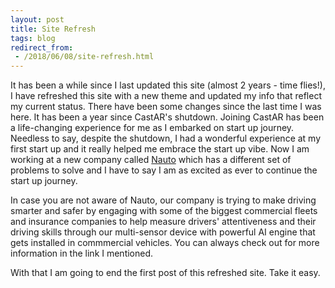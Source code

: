 ```yaml
---
layout: post
title: Site Refresh
tags: blog
redirect_from:
 - /2018/06/08/site-refresh.html
---
```


It has been a while since I last updated this site (almost 2 years - time flies!),
I have refreshed this site with a new theme and updated my info that reflect my
current status. There have been some changes since the last time I was here. 
It has been a year since CastAR's shutdown. Joining CastAR has been a life-changing 
experience for me as I embarked on start up journey. Needless to say, despite the shutdown,
I had a wonderful experience at my first start up and it really helped me embrace
the start up vibe. Now I am working at a new company called [Nauto](https://www.nauto.com) 
which has a different set of problems to solve and I have to say I am as excited 
as ever to continue the start up journey. 

In case you are not aware of Nauto, our company is trying to make driving
smarter and safer by engaging with some of the biggest commercial fleets and
insurance companies to help measure drivers' attentiveness and their driving skills
through our multi-sensor device with powerful AI engine that gets installed in
commmercial vehicles. You can always check out for more information in the link
I mentioned.

With that I am going to end the first post of this refreshed site. Take it easy.
